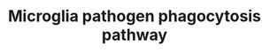 ---
annotations:
- id: PW:0000015
  parent: disease pathway
  type: Pathway Ontology
  value: Alzheimer's disease pathway
- id: PW:0000234
  parent: regulatory pathway
  type: Pathway Ontology
  value: innate immune response pathway
- id: CL:0000129
  parent: animal cell
  type: Cell Type Ontology
  value: microglial cell
authors:
- Khanspers
- DeSl
- MaintBot
- Eweitz
- Ddigles
- AlexanderPico
citedin:
- link: PMC8751594
description: Pathogens are recognized by complement C1q or immunoglobulin (IgG) that
  bind to microglia complement receptors (e.g., ITGAM/ITGB2) or Fc-receptors (e.g.,
  FCGR1) that signal via the immunoreceptor tyrosine-based activation motif (ITAM)-containing
  adaptor molecules TYROBP or FCER1G, respectively. Alternatively, pathogens are directly
  recognized by classical innate immune receptors (e.g., TREM2) that require the interaction
  with TYROBP for further signaling.  Proteins on this pathway have targeted assays
  available via the [https://assays.cancer.gov/available_assays?wp_id=WP3937 CPTAC
  Assay Portal]
last-edited: 2022-01-08
organisms:
- Homo sapiens
redirect_from:
- /index.php/Pathway:WP3937
- /instance/WP3937
- /instance/WP3937_rr120792
revision: r120792
schema-jsonld:
- '@context': https://schema.org/
  '@id': https://wikipathways.github.io/pathways/WP3937.html
  '@type': Dataset
  creator:
    '@type': Organization
    name: WikiPathways
  description: Pathogens are recognized by complement C1q or immunoglobulin (IgG)
    that bind to microglia complement receptors (e.g., ITGAM/ITGB2) or Fc-receptors
    (e.g., FCGR1) that signal via the immunoreceptor tyrosine-based activation motif
    (ITAM)-containing adaptor molecules TYROBP or FCER1G, respectively. Alternatively,
    pathogens are directly recognized by classical innate immune receptors (e.g.,
    TREM2) that require the interaction with TYROBP for further signaling.  Proteins
    on this pathway have targeted assays available via the [https://assays.cancer.gov/available_assays?wp_id=WP3937
    CPTAC Assay Portal]
  keywords:
  - ARPC1B
  - C1QA
  - C1QB
  - C1QC
  - CYBA
  - CYBB
  - FCER1G
  - FCGR1A
  - HCK
  - ITGAM
  - ITGB2
  - LAT
  - LYN
  - NCF1
  - NCF2
  - NCF4
  - NCKAP1L
  - Oxygen
  - PIK3C2A
  - PIK3C3
  - PIK3CA
  - PIK3CB
  - PIK3CD
  - PIK3CG
  - PIK3R1
  - PIK3R2
  - PIK3R3
  - PIK3R6
  - PIP2
  - PIP3
  - PLCG2
  - PTPN6
  - RAC1
  - RAC2
  - RAC3
  - SIGLEC7
  - SYK
  - TREM1
  - TREM2
  - TYROBP
  - VAV1
  - VAV2
  - VAV3
  license: CC0
  name: Microglia pathogen phagocytosis pathway
seo: CreativeWork
title: Microglia pathogen phagocytosis pathway
wpid: WP3937
---